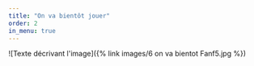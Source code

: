 ```yaml
---
title: "On va bientôt jouer"
order: 2
in_menu: true
---
```

![Texte décrivant l'image]({% link images/6 on va bientot Fanf5.jpg %}) 